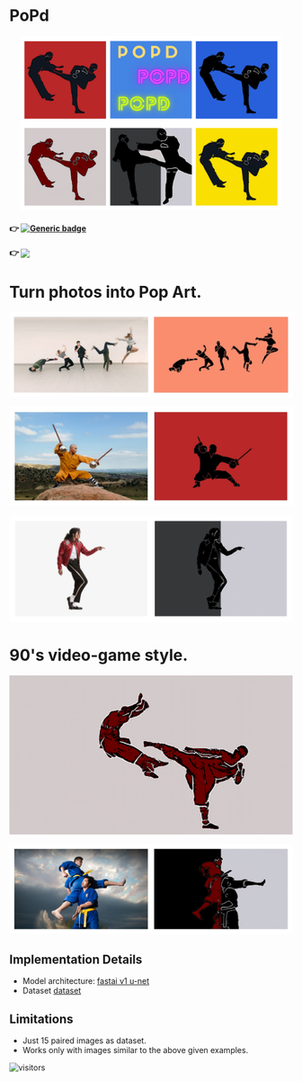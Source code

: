 # PoPd

<p align="center">
  <img width="466" height="310" src="https://github.com/vijishmadhavan/PoPd/blob/master/Images/Colourful%20Pop%20Art%20Jazz%20Music%20Album%20Cover.png">
</p>

#### :point_right: [![Generic badge](https://img.shields.io/badge/🤗-Open%20In%20Spaces-blue.svg)](https://huggingface.co/spaces/Vijish/PoPd-PoPArT)  

#### :point_right: [<img src="https://colab.research.google.com/assets/colab-badge.svg" align="center">](https://colab.research.google.com/github/vijishmadhavan/App/blob/master/PoPd.ipynb)

                                           
 # Turn photos into Pop Art.

<p align="center"><img src="https://github.com/vijishmadhavan/PoPd/blob/master/Images/image-side.jpg"/></p>


<p align="center"><img src="https://github.com/vijishmadhavan/PoPd/blob/master/Images/denver-shaolin-kung-fu-shifu-shi-heng-chao-hero-side.jpg"/></p>

<p align="center"><img src="https://github.com/vijishmadhavan/PoPd/blob/master/Images/michh.png"/></p>



 # 90's video-game style.

 <p align="center"><img src="https://github.com/vijishmadhavan/PoPd/blob/master/Images/download%20(3).png"/></p>

 <p align="center"><img src="https://github.com/vijishmadhavan/PoPd/blob/master/Images/vovinam-vietnam-martial-art-1000x600-side.jpg"/></p>

 

## Implementation Details 

- Model architecture: [fastai v1 u-net](https://fastai1.fast.ai/vision.models.unet.html)
- Dataset [dataset](https://www.dropbox.com/s/gw1xgfevz5quv7u/Dataset.zip?dl=1)

## Limitations

- Just 15 paired images as dataset.
- Works only with images similar to the above given examples.

![visitors](https://visitor-badge.glitch.me/badge?page_id=vijishmadhavan_PoPd_repo)


